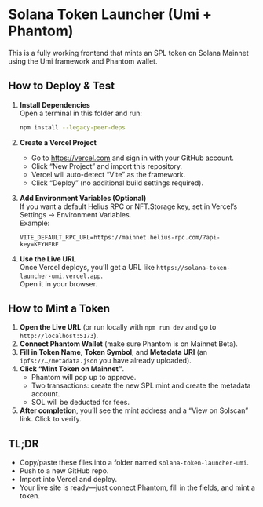 # Solana Token Launcher (Umi + Phantom)

This is a fully working frontend that mints an SPL token on Solana Mainnet using the Umi framework and Phantom wallet.

## How to Deploy & Test

1. **Install Dependencies**  
   Open a terminal in this folder and run:  
   ```bash
   npm install --legacy-peer-deps
   ```

2. **Create a Vercel Project**  
   - Go to https://vercel.com and sign in with your GitHub account.  
   - Click “New Project” and import this repository.  
   - Vercel will auto-detect “Vite” as the framework.  
   - Click “Deploy” (no additional build settings required).

3. **Add Environment Variables (Optional)**  
   If you want a default Helius RPC or NFT.Storage key, set in Vercel’s Settings → Environment Variables.  
   Example:  
   ```
   VITE_DEFAULT_RPC_URL=https://mainnet.helius-rpc.com/?api-key=KEYHERE
   ```

4. **Use the Live URL**  
   Once Vercel deploys, you’ll get a URL like `https://solana-token-launcher-umi.vercel.app`.  
   Open it in your browser.

## How to Mint a Token

1. **Open the Live URL** (or run locally with `npm run dev` and go to `http://localhost:5173`).  
2. **Connect Phantom Wallet** (make sure Phantom is on Mainnet Beta).  
3. **Fill in Token Name**, **Token Symbol**, and **Metadata URI** (an `ipfs://…/metadata.json` you have already uploaded).  
4. **Click “Mint Token on Mainnet”**.  
   - Phantom will pop up to approve.  
   - Two transactions: create the new SPL mint and create the metadata account.  
   - SOL will be deducted for fees.  
5. **After completion**, you’ll see the mint address and a “View on Solscan” link. Click to verify.

## TL;DR

- Copy/paste these files into a folder named `solana-token-launcher-umi`.  
- Push to a new GitHub repo.  
- Import into Vercel and deploy.  
- Your live site is ready—just connect Phantom, fill in the fields, and mint a token.
